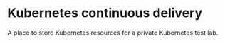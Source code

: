 # Kubernetes continuous delivery
A place to store Kubernetes resources for a private Kubernetes test lab.